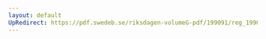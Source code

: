```yaml
---
layout: default
UpRedirect: https://pdf.swedeb.se/riksdagen-volumeG-pdf/199091/reg_199091/reg_199091_0158.pdf
---
```

